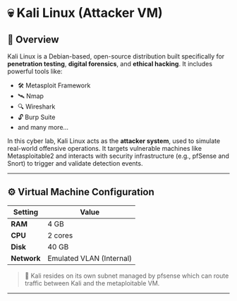 # 💀 Kali Linux (Attacker VM)

## 📄 Overview

Kali Linux is a Debian-based, open-source distribution built specifically for **penetration testing**, **digital forensics**, and **ethical hacking**. It includes powerful tools like:

- 🛠️ Metasploit Framework
- 🛰️ Nmap
- 🔍 Wireshark
- 🔓 Burp Suite
- and many more...

In this cyber lab, Kali Linux acts as the **attacker system**, used to simulate real-world offensive operations. It targets vulnerable machines like Metasploitable2 and interacts with security infrastructure (e.g., pfSense and Snort) to trigger and validate detection events.

---

## ⚙️ Virtual Machine Configuration

| Setting        | Value                    |
|----------------|--------------------------|
| **RAM**        | 4 GB                     |
| **CPU**        | 2 cores                  |
| **Disk**       | 40 GB                    |
| **Network**    | Emulated VLAN (Internal) |

> 🧠 Kali resides on its own subnet managed by pfsense which can route traffic between Kali and the metaploitable VM.

---

